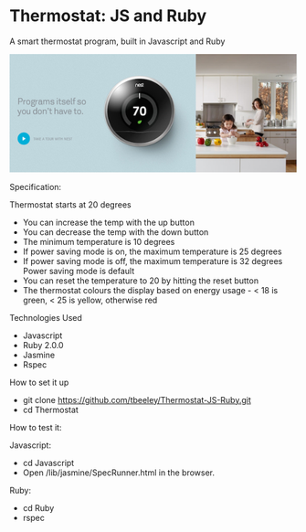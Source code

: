 Thermostat: JS and Ruby
===============
A smart thermostat program, built in Javascript and Ruby

![Image](/assets/nest_pic.png)


Specification:

Thermostat starts at 20 degrees
- You can increase the temp with the up button
- You can decrease the temp with the down button
- The minimum temperature is 10 degrees
- If power saving mode is on, the maximum temperature is 25 degrees
- If power saving mode is off, the maximum temperature is 32 degrees Power saving mode is default
- You can reset the temperature to 20 by hitting the reset button
- The thermostat colours the display based on energy usage - < 18 is green, < 25 is yellow, otherwise red

Technologies Used

- Javascript
- Ruby 2.0.0
- Jasmine
- Rspec

How to set it up

- git clone https://github.com/tbeeley/Thermostat-JS-Ruby.git
- cd Thermostat

How to test it:

Javascript:
- cd Javascript
- Open /lib/jasmine/SpecRunner.html in the browser.

Ruby:
- cd Ruby
- rspec



